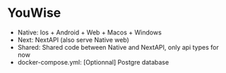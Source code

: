 # YouWise

- Native: Ios + Android + Web + Macos + Windows
- Next: NextAPI (also serve Native web)
- Shared: Shared code between Native and NextAPI, only api types for now
- docker-compose.yml: [Optionnal] Postgre database
